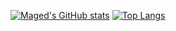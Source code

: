 [![Maged's GitHub stats](https://github-readme-stats.vercel.app/api?username=magedhelmy1&show_icons=true&theme=radical)](https://github.com/magedhelmy1/repo)
[![Top Langs](https://github-readme-stats.vercel.app/api/top-langs/?username=magedhelmy1&hide=jupyter%20notebook,PureBasic,CSS,HTML,TeX&langs_count=4)](https://github.com/magedhelmy1/github-readme-stats)
